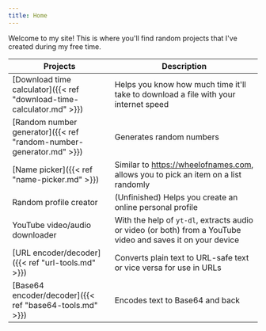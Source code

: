 ```yaml
---
title: Home
---
```


<!-- markdownlint-disable no-inline-html -->

Welcome to my site! This is where you'll find random projects that I've created during my free time.

| Projects                                                              | Description                                                                                                  |
| --------------------------------------------------------------------- | ------------------------------------------------------------------------------------------------------------ |
| [Download time calculator]({{< ref "download-time-calculator.md" >}}) | Helps you know how much time it'll take to download a file with your internet speed                          |
| [Random number generator]({{< ref "random-number-generator.md" >}})   | Generates random numbers                                                                                     |
| [Name picker]({{< ref "name-picker.md" >}})                           | Similar to <https://wheelofnames.com>, allows you to pick an item on a list randomly                         |
| Random profile creator                                                | (Unfinished) Helps you create an online personal profile                                                     |
| YouTube video/audio downloader                                        | With the help of `yt-dl`, extracts audio or video (or both) from a YouTube video and saves it on your device |
| [URL encoder/decoder]({{< ref "url-tools.md" >}})                     | Converts plain text to URL-safe text or vice versa for use in URLs                                           |
| [Base64 encoder/decoder]({{< ref "base64-tools.md" >}})               | Encodes text to Base64 and back                                                                              |
